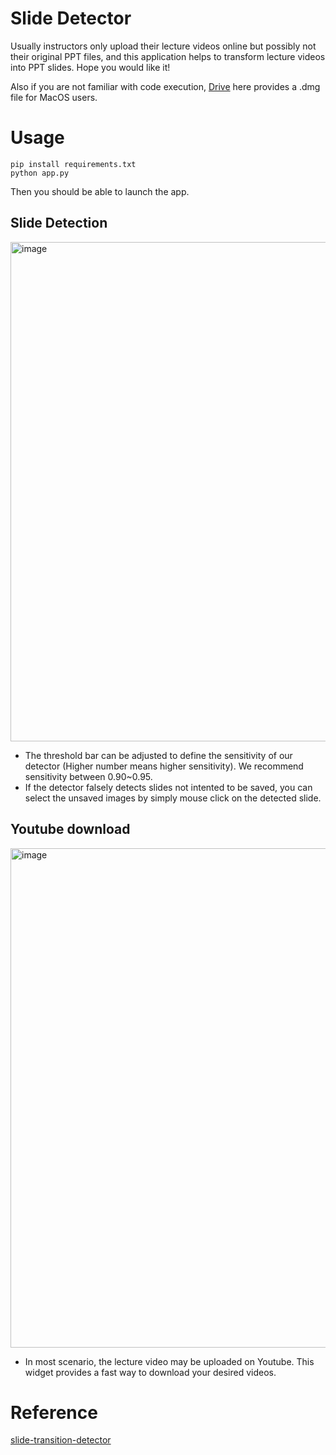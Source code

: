 # Slide Detector

Usually instructors only upload their lecture videos online but possibly not their original PPT files, and this application helps to transform lecture videos into PPT slides. Hope you would like it!

Also if you are not familiar with code execution, [Drive](https://drive.google.com/drive/folders/10TZ7bD07nOKC8GSoc_x7Di2dTThquMer?usp=sharing) here provides a .dmg file for MacOS users.

# Usage
```
pip install requirements.txt
python app.py
```
Then you should be able to launch the app.

## Slide Detection

<img width="799" alt="image" src="https://github.com/altis5526/slide_detector/assets/40194798/d4036cc2-a458-44be-9151-dd42830a3549"> 

* The threshold bar can be adjusted to define the sensitivity of our detector (Higher number means higher sensitivity). We recommend sensitivity between 0.90~0.95.
* If the detector falsely detects slides not intented to be saved, you can select the unsaved images by simply mouse click on the detected slide.

## Youtube download
<img width="799" alt="image" src="https://github.com/altis5526/slide_detector/assets/40194798/55b0960b-6f64-48b0-829a-8f42c3dd7bd9"> 

* In most scenario, the lecture video may be uploaded on Youtube. This widget provides a fast way to download your desired videos.

# Reference
[slide-transition-detector](https://github.com/renebrandel/slide-transition-detector)
